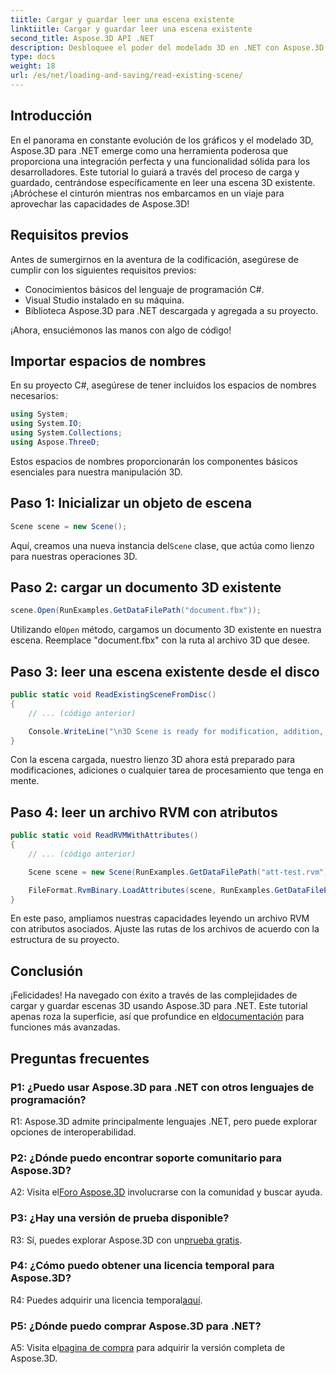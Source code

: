 ```yaml
---
tiitle: Cargar y guardar leer una escena existente
linktiitle: Cargar y guardar leer una escena existente
second_title: Aspose.3D API .NET
description: Desbloquee el poder del modelado 3D en .NET con Aspose.3D. Cargue, guarde y manipule escenas sin esfuerzo. Sumérgete en el mundo de posibilidades ilimitadas.
type: docs
weight: 18
url: /es/net/loading-and-saving/read-existing-scene/
---
```

## Introducción

En el panorama en constante evolución de los gráficos y el modelado 3D, Aspose.3D para .NET emerge como una herramienta poderosa que proporciona una integración perfecta y una funcionalidad sólida para los desarrolladores. Este tutorial lo guiará a través del proceso de carga y guardado, centrándose específicamente en leer una escena 3D existente. ¡Abróchese el cinturón mientras nos embarcamos en un viaje para aprovechar las capacidades de Aspose.3D!

## Requisitos previos

Antes de sumergirnos en la aventura de la codificación, asegúrese de cumplir con los siguientes requisitos previos:

- Conocimientos básicos del lenguaje de programación C#.
- Visual Studio instalado en su máquina.
- Biblioteca Aspose.3D para .NET descargada y agregada a su proyecto.

¡Ahora, ensuciémonos las manos con algo de código!

## Importar espacios de nombres

En su proyecto C#, asegúrese de tener incluidos los espacios de nombres necesarios:

```csharp
using System;
using System.IO;
using System.Collections;
using Aspose.ThreeD;
```

Estos espacios de nombres proporcionarán los componentes básicos esenciales para nuestra manipulación 3D.

## Paso 1: Inicializar un objeto de escena

```csharp
Scene scene = new Scene();
```

 Aquí, creamos una nueva instancia del`Scene` clase, que actúa como lienzo para nuestras operaciones 3D.

## Paso 2: cargar un documento 3D existente

```csharp
scene.Open(RunExamples.GetDataFilePath("document.fbx"));
```

 Utilizando el`Open` método, cargamos un documento 3D existente en nuestra escena. Reemplace "document.fbx" con la ruta al archivo 3D que desee.

## Paso 3: leer una escena existente desde el disco

```csharp
public static void ReadExistingSceneFromDisc()
{
    // ... (código anterior)

    Console.WriteLine("\n3D Scene is ready for modification, addition, or processing purposes.");
}
```

Con la escena cargada, nuestro lienzo 3D ahora está preparado para modificaciones, adiciones o cualquier tarea de procesamiento que tenga en mente.

## Paso 4: leer un archivo RVM con atributos

```csharp
public static void ReadRVMWithAttributes()
{
    // ... (código anterior)

    Scene scene = new Scene(RunExamples.GetDataFilePath("att-test.rvm"));

    FileFormat.RvmBinary.LoadAttributes(scene, RunExamples.GetDataFilePath("att-test.att"));
}
```

En este paso, ampliamos nuestras capacidades leyendo un archivo RVM con atributos asociados. Ajuste las rutas de los archivos de acuerdo con la estructura de su proyecto.

## Conclusión

 ¡Felicidades! Ha navegado con éxito a través de las complejidades de cargar y guardar escenas 3D usando Aspose.3D para .NET. Este tutorial apenas roza la superficie, así que profundice en el[documentación](https://reference.aspose.com/3d/net/) para funciones más avanzadas.

## Preguntas frecuentes

### P1: ¿Puedo usar Aspose.3D para .NET con otros lenguajes de programación?

R1: Aspose.3D admite principalmente lenguajes .NET, pero puede explorar opciones de interoperabilidad.

### P2: ¿Dónde puedo encontrar soporte comunitario para Aspose.3D?

 A2: Visita el[Foro Aspose.3D](https://forum.aspose.com/c/3d/18) involucrarse con la comunidad y buscar ayuda.

### P3: ¿Hay una versión de prueba disponible?

 R3: Sí, puedes explorar Aspose.3D con un[prueba gratis](https://releases.aspose.com/).

### P4: ¿Cómo puedo obtener una licencia temporal para Aspose.3D?

 R4: Puedes adquirir una licencia temporal[aquí](https://purchase.aspose.com/temporary-license/).

### P5: ¿Dónde puedo comprar Aspose.3D para .NET?

 A5: Visita el[pagina de compra](https://purchase.aspose.com/buy) para adquirir la versión completa de Aspose.3D.